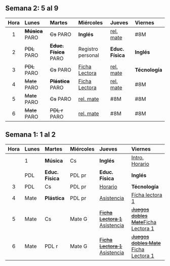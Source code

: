 ## Semana 2: 5 al 9

| Hora | Lunes | Martes | Miércoles | Jueves | Viernes |
| :---: | :--- | :--- | :--- | :--- | :--- |
| 1 | ~~**Música**~~ PARO | ~~Cs~~ PARO | **Inglés** | [rel. mate]({{site.baseurl}}/modules/proyectos/relevamiento-punto-de-partida/#juego-duplica-triplica-y-cuadriplica-con-dados) | \#8M |
| 2 | ~~PDL~~ PARO | ~~**Educ. Física**~~ PARO | Registro personal | **Educ. Física** | **Inglés** |
| 3 | ~~PDL~~ PARO | ~~Cs~~ PARO | [Ficha Lectora]({{site.baseurl}}/modules/proyectos/relevamiento-punto-de-partida/#ficha-lectora-cuadernillo-de-5to-grado) | [rel. mate]({{site.baseurl}}/modules/proyectos/relevamiento-punto-de-partida/#juego-duplica-triplica-y-cuadriplica-con-dados) | **Técnología** |
| 4 | ~~Mate~~ PARO | ~~**Plástica**~~ PARO | [Ficha Lectora]({{site.baseurl}}/modules/proyectos/relevamiento-punto-de-partida/#ficha-lectora-cuadernillo-de-5to-grado) | [rel. mate]({{site.baseurl}}/modules/proyectos/relevamiento-punto-de-partida/#juego-duplica-triplica-y-cuadriplica-con-dados) | \#8M |
| 5 | ~~Mate~~ PARO | ~~Cs~~ PARO | [rel. mate]({{site.baseurl}}/modules/proyectos/relevamiento-punto-de-partida/#juego-duplica-triplica-y-cuadriplica-con-dados) | \#8M | \#8M |
| 6 | ~~Mate~~ PARO | ~~PDL r~~ PARO | [rel. mate]({{site.baseurl}}/modules/proyectos/relevamiento-punto-de-partida/#juego-duplica-triplica-y-cuadriplica-con-dados) | \#8M | \#8M |

## Semana 1: 1 al 2

| Hora | Lunes | Martes | Miércoles | Jueves | Viernes |
| :---: | :--- | :--- | :--- | :--- | :--- |
|  | 1 | **Música** | Cs | **Inglés** | [Intro. Horario]({{site.baseurl}}/modules/proyectos/relevamiento-punto-de-partida/#horarios-registros-y-juegos-dobles) |
|  | PDL | **Educ. Física** | PDL pr | **Educ. Física** | **Inglés** |
| 3 | PDL | Cs | PDL pr | [Horario]({{site.baseurl}}/modules/proyectos/relevamiento-punto-de-partida/#horarios-registros-y-juegos-dobles) | **Técnología** |
| 4 | Mate | **Plástica** | PDL pr | [Asistencia]({{site.baseurl}}/modules/proyectos/relevamiento-punto-de-partida/#horarios-registros-y-juegos-dobles) | [Fícha lectora 1](/proyectos/relevamiento-punto-de-partida.md#ficha-lectora) |
| 5 | Mate | Cs | Mate G | [~~Ficha Lectora 1~~]({{site.baseurl}}/modules/proyectos/relevamiento-punto-de-partida/#ficha-lectora-cuadernillo-de-5to-grado) [Asistencia]({{site.baseurl}}/modules/proyectos/relevamiento-punto-de-partida/#horarios-registros-y-juegos-dobles) | [~~Juegos dobles Mate~~]({{site.baseurl}}/modules/proyectos/relevamiento-punto-de-partida/#horarios-registros-y-juegos-dobles)[Ficha Lectora 1](/proyectos/relevamiento-punto-de-partida.md#ficha-lectora) |
| 6 | Mate | PDL r | Mate G | [~~Ficha Lectora 1~~]({{site.baseurl}}/modules/proyectos/relevamiento-punto-de-partida/#ficha-lectora-cuadernillo-de-5to-grado) [Asistencia]({{site.baseurl}}/modules/proyectos/relevamiento-punto-de-partida/#horarios-registros-y-juegos-dobles) | [~~Juegos dobles Mate~~]({{site.baseurl}}/modules/proyectos/relevamiento-punto-de-partida/#horarios-registros-y-juegos-dobles) [Ficha Lectora 1](/proyectos/relevamiento-punto-de-partida.md#ficha-lectora) |



